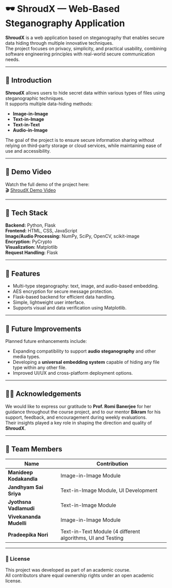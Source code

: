 # 🕶️ ShroudX — Web-Based Steganography Application

**ShroudX** is a web application based on steganography that enables secure data hiding through multiple innovative techniques.  
The project focuses on privacy, simplicity, and practical usability, combining software engineering principles with real-world secure communication needs.

---

## 📘 Introduction

**ShroudX** allows users to hide secret data within various types of files using steganographic techniques.  
It supports multiple data-hiding methods:

- **Image-in-Image**
- **Text-in-Image**
- **Text-in-Text**
- **Audio-in-Image**

The goal of the project is to ensure secure information sharing without relying on third-party storage or cloud services, while maintaining ease of use and accessibility.

---

## 🎥 Demo Video

Watch the full demo of the project here:  
🎬 [ShroudX Demo Video](https://youtu.be/Oz_9VraoEec)

---

## 🧰 Tech Stack

**Backend:** Python, Flask  
**Frontend:** HTML, CSS, JavaScript  
**Image/Audio Processing:** NumPy, SciPy, OpenCV, scikit-image  
**Encryption:** PyCrypto  
**Visualization:** Matplotlib  
**Request Handling:** Flask  

---

## 🧠 Features

- Multi-type steganography: text, image, and audio-based embedding.  
- AES encryption for secure message protection.  
- Flask-based backend for efficient data handling.  
- Simple, lightweight user interface.  
- Supports visual and data verification using Matplotlib.  

---

## 🧩 Future Improvements

Planned future enhancements include:

- Expanding compatibility to support **audio steganography** and other media types.  
- Developing a **universal embedding system** capable of hiding any file type within any other file.  
- Improved UI/UX and cross-platform deployment options.

---

## 👨‍🏫 Acknowledgements

We would like to express our gratitude to **Prof. Romi Banerjee** for her guidance throughout the course project, and to our mentor **Bikram** for his support, feedback, and encouragement during weekly evaluations.  
Their insights played a key role in shaping the direction and quality of **ShroudX**.

---

## 👥 Team Members

| Name | Contribution |
|------|---------------|
| **Manideep Kodakandla** | Image-in-Image Module |
| **Jandhyam Sai Sriya** | Text-in-Image Module, UI Development |
| **Jyothsna Vadlamudi** | Text-in-Image Module |
| **Vivekananda Mudelli** | Image-in-Image Module |
| **Pradeepika Nori** | Text-in-Text Module (4 different algorithms, UI and Testing |

---

### 🧾 License

This project was developed as part of an academic course.  
All contributors share equal ownership rights under an open academic license.
